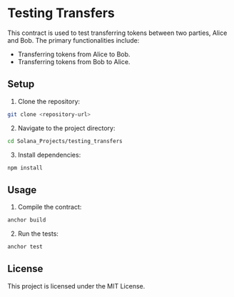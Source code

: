 # Testing Transfers

This contract is used to test transferring tokens between two parties, Alice and Bob. The primary functionalities include:

-   Transferring tokens from Alice to Bob.
-   Transferring tokens from Bob to Alice.

## Setup

1. Clone the repository:

```sh
git clone <repository-url>
```

2. Navigate to the project directory:

```sh
cd Solana_Projects/testing_transfers
```

3. Install dependencies:

```sh
npm install
```

## Usage

1. Compile the contract:

```sh
anchor build
```

2. Run the tests:

```sh
anchor test
```

## License

This project is licensed under the MIT License.
